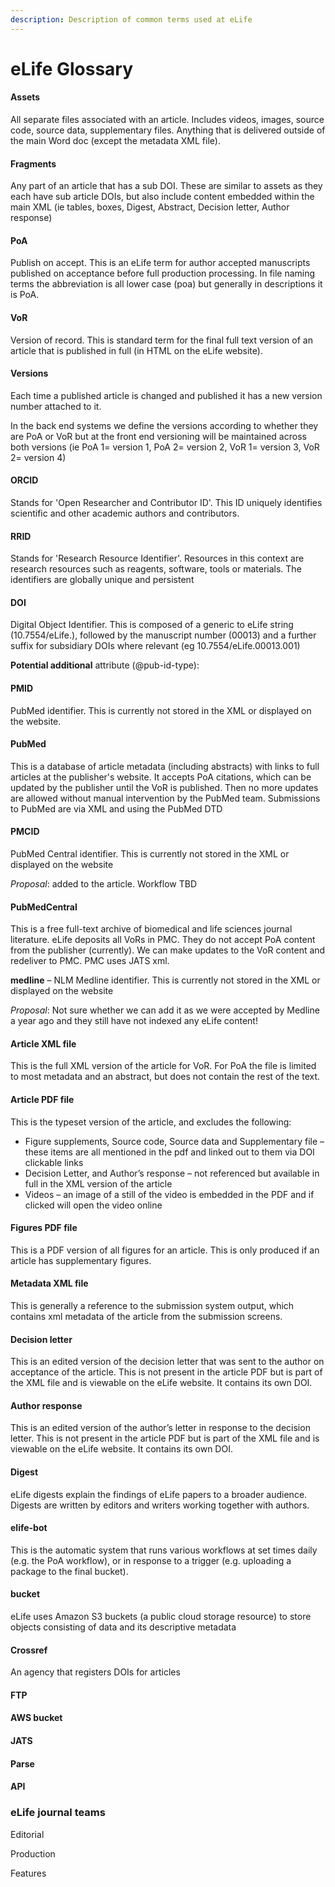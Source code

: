 ```yaml
---
description: Description of common terms used at eLife
---
```


# eLife Glossary

#### **Assets**

All separate files associated with an article. Includes videos, images, source code, source data, supplementary files. Anything that is delivered outside of the main Word doc \(except the metadata XML file\).

#### **Fragments**

Any part of an article that has a sub DOI. These are similar to assets as they each have sub article DOIs, but also include content embedded within the main XML \(ie tables, boxes, Digest, Abstract, Decision letter, Author response\)

#### **PoA**

Publish on accept. This is an eLife term for author accepted manuscripts published on acceptance before full production processing. In file naming terms the abbreviation is all lower case \(poa\) but generally in descriptions it is PoA.

#### **VoR**

Version of record. This is standard term for the final full text version of an article that is published in full \(in HTML on the eLife website\). 

#### **Versions**

Each time a published article is changed and published it has a new version number attached to it.

In the back end systems we define the versions according to whether they are PoA or VoR but at the front end versioning will be maintained across both versions \(ie PoA 1= version 1, PoA 2= version 2, VoR 1= version 3, VoR 2= version 4\)

#### ORCID

Stands for 'Open Researcher and Contributor ID'. This ID uniquely identifies scientific and other academic authors and contributors.

#### RRID

Stands for 'Research Resource Identifier'. Resources in this context are research resources such as reagents, software, tools or materials. The identifiers are globally unique and persistent

#### **DOI**

Digital Object Identifier. This is composed of a generic to eLife string \(10.7554/eLife.\), followed by the manuscript number \(00013\) and a further suffix for subsidiary DOIs where relevant \(eg 10.7554/eLife.00013.001\)

**Potential additional** attribute \(@pub-id-type\):

#### **PMID**

PubMed identifier. This is currently not stored in the XML or displayed on the website.

#### **PubMed**

This is a database of article metadata \(including abstracts\) with links to full articles at the publisher's website. It accepts PoA citations, which can be updated by the publisher until the VoR is published. Then no more updates are allowed without manual intervention by the PubMed team. Submissions to PubMed are via XML and using the PubMed DTD

#### **PMCID**

PubMed Central identifier. This is currently not stored in the XML or displayed on the website

_Proposal_: added to the article. Workflow TBD

#### **PubMedCentral**

This is a free full-text archive of biomedical and life sciences journal literature. eLife deposits all VoRs in PMC. They do not accept PoA content from the publisher \(currently\). We can make updates to the VoR content and redeliver to PMC. PMC uses JATS xml.

**medline** – NLM Medline identifier. This is currently not stored in the XML or displayed on the website

_Proposal_: Not sure whether we can add it as we were accepted by Medline a year ago and they still have not indexed any eLife content!

#### **Article XML file**

This is the full XML version of the article for VoR. For PoA the file is limited to most metadata and an abstract, but does not contain the rest of the text.

#### **Article PDF file** 

This is the typeset version of the article, and excludes the following: 

* Figure supplements, Source code, Source data and Supplementary file – these items are all mentioned in the pdf and linked out to them via DOI clickable links
* Decision Letter, and Author’s response – not referenced but available in full in the XML version of the article
* Videos – an image of a still of the video is embedded in the PDF and if clicked will open the video online

#### **Figures PDF file**

This is a PDF version of all figures for an article. This is only produced if an article has  supplementary figures.

#### **Metadata XML file**

This is generally a reference to the submission system output, which contains xml metadata of the article from the submission screens.

#### **Decision letter**

This is an edited version of the decision letter that was sent to the author on acceptance of the article. This is not present in the article PDF but is part of the XML file and is viewable on the eLife website. It contains its own DOI.

#### **Author response**

This is an edited version of the author’s letter in response to the decision letter. This is not present in the article PDF but is part of the XML file and is viewable on the eLife website. It contains its own DOI.

#### **Digest**

eLife digests explain the findings of eLife papers to a broader audience. Digests are written by editors and writers working together with authors.

#### **elife-bot**

This is the automatic system that runs various workflows at set times daily \(e.g. the PoA workflow\), or in response to a trigger \(e.g. uploading a package to the final bucket\).

#### **bucket**

eLife uses Amazon S3 buckets \(a public cloud storage resource\) to store objects consisting of data and its descriptive metadata

#### **Crossref** 

An agency that registers DOIs for articles

#### FTP

#### AWS bucket

#### JATS

#### Parse

#### API

### eLife journal teams

Editorial

Production

Features

